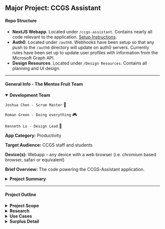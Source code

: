 ## Major Project: CCGS Assistant

#### Repo Structure
- **NextJS Webapp**. Located under ```/ccgs-assistant```. Contains nearly all code relevant to the application. [Setup Instructions](https://github.com/christ-church-grammar-school/major-project-mentos-fruit/tree/master/ccgs-assistant).
- **Auth0**. Located under ```/auth0```. Webhooks have been setup so that any push to the ```/auth0``` directory will update on auth0 servers. Currently rules have been set up to update user profiles with information from the Microsoft Graph API. 
- **Design Resources**. Located under ```/Design Resources```. Contains all planning and UI design.

---

#### General Info - The Mentos Fruit Team

<details open>
<summary><b>Development Team</b></summary>

```Joshua Chen - Scrum Master``` :penguin:

```Roman Green - Doing everything``` :video_game:

```Kenneth Lo - Design Lead``` :penguin:
</details>

**App Category:** Productivity

**Target Audience:** CCGS staff and students

**Device(s):** Webapp – any device with a web browser (i.e. chromium based browser, safari or equivalent)

**Brief Overview:** The code powering the CCGS-Assistant application.

<details>
<summary><b>Project Summary</b></summary>


The main objective of this app is to provide   and easy-to-use voting system, specific to Christ Church Grammar School, that implements preferential voting. This would allow voters, including both students and staff, to automatically vote for the groups they are part of, including school, house, and boarding prefects.

As a secondary objective, the app will also serve as a student/teacher app, which allows students/teachers to easily set homework/assessment reminders, view their timetable and add events to a calendar. During the voting period of the year, an extra button will be temporarily available, allowing users to vote for prefects. The voting section will also be available as a separate web app , allowing students and staff to vote on either app.

The voting-only app is prioritised over the remaining aspects of the student/teacher app , as the current paper voting system is inefficient and outdated. Timetables, calendars and reminder apps exist; however, our app aims to combine this into a single app, specific to CCGS (e.g. automatically shows the user’s timetable on Nexus). Note that the features of the student/teacher app will therefore be classified as desirable, as this app will only be implemented once the voting-only app is completed.

Research and  Development Required:

    ReactJS, preferential voting system, databases

</details>

---

#### Project Outline

<details>
<summary><b>Project Scope</b></summary>

The main problems our app combats are:
* The lack of an efficient, electronic, automatic voting system within the school.
* The lack of an electronic journal system, allowing students and teachers to record.

Our app will provide these services to **CCGS staff and students** , integrating both features into a single handy webapp. Furthermore, the voting system will also be available as a separate web app, for easier access.

</details>

<details>
<summary><b>Research</b></summary>

Our group conducted an interview with Mr Taylor, the ICT services co-ordinator. Notably, he mentioned that:

- The current problem with using a service such as Microsoft Forms is that the voter is able to put in a preference for one candidate more than once; I.e. Preference 1, 2, 3 = _Candidate A_.
- Currently, the school does not use an in-house solution.
    - Alternatives seem expensive.
- It is a preferential voting system, meaning that the person with the most amount of votes may not necessarily win.

We also interviewed Stanton-Cook, who facilitates voting at CCGS. Through this interview, we were given a list of aspects which our app needed to take into account. This includes:

- Our app should allow users to vote for their school, house and boarding prefects, depending on their house and whether they are a boarding prefect.
- All students have an equal voting power. Teachers have a voting power three times that of students.
- Student votes should be separated for each year group, and between students and staff. This is because:
    - In the past, some year groups have made a collaborative decision to vote for an unpopular candidate, and thus, this may not be reflective of strong candidates. 
    - Year 7s voting for Year 11s also provide useful information given that some of the Year 11s were Peer Support Leaders in their respective houses.
- Data should exported to a XLSX or CSV file to double-check candidates as above.
- When voting, a user should be able to see each candidate’s name, image and short biography. This is important as some students/staff may recognise peoples’ faces but not names.
- Candidates should be presented to each user randomly to avoid bias from ‘donkey votes’.
- Student data (e.g. year group, house, whether they are a boarding student) can be obtained from a database created by Mr Masetti, but not directly obtained from Synergetic databases.

Our group also conducted an interview with Mr Arthur. This includes:

- Using the OAuth2 token flow for authentication.

</details>

<details>
<summary><b>Use Cases</b></summary>

Clearly, the voting section will be used for determining school, house, and boarding prefects. However, the app may also be able to be tweaked to work for club committees, given that they also use a preferential voting system. Students/staff would need to be part of a club on Nexus for this to work.

The student/teacher app will be used on a daily basis, primarily to check the timetable, set homework / tests / deadlines / event reminders. Teachers can also use this app to remind them tasks such as marking tests, planning lessons and attending meetings.

</details>

<details>
<summary><b>Surplus Detail</b></summary>

**Functional Requirements**

```
Feature Description
[Be brief]
```
```
Research Needed & Why
[What you will you need to learn to implement each feature]
Authenticate user Check if user’s email and password are valid CCGS email accounts
```
- Need to research email validation / Outlook Mail API / Microsoft
    Graph API
Retrieve information about
user

```
Check details such as whether they are a student/staff, year group,
house, if they are a boarding student, etc.
```
- Need to research how to retrieve information from local school
    database or the Microsoft GRAPH API (Office 365 Users, Groups
    and Organisation data).
This is needed so that:
- The program can check which votes the user needs to cast, based
on their house and whether they are a boarding student/teacher
- Results can be grouped based on year level, etc. (necessary to
check that the results are fair)
- Teacher votes are separated from student votes.
- Automated tallying can occur.
User preferential voting.
(i.e., choose up to six
candidates in an order)
- Creating custom ReactJS forms.


```
Preferential vote result
tallying
```
- Automated tallying, taking into consideration voting power of
    students/staff
- Export data as xlsx or csv.

Scheduling voting sessions (^) • How to only allow votes during set timeframes.

- How to differentiate updating past voting data or creating new data.

**Non-Functional Requirements**

```
Feature Description
[Be brief]
```
```
Research Needed
[What you will you need to learn to implement each feature]
Allows user to select less
than six options
```
- Creating custom ReactJS forms.

```
Voting dashboard • Shows the votes which the user has yet to cast
```
- Need to store whether a user has completed a certain vote
Custom graphics • Creating nice art in Adobe Illustrator.

**Desirable Requirements**

(Keep in mind that all aspects of the student/teacher app are classified as desirable, as they will only be
implemented when the voting app is completed.)

```
Feature Description
[Be brief]
```
```
Research Needed
[What you will you need to learn to implement each feature]
```
Setup student/teacher app (^) • Design – placing all elements in a concise, easy-to-use manner.

- Linking pages.
Display user’s timetable
automatically
- Nexus web scraping or school database access.
- Caching responses in the event Nexus goes down. (Like normal).

Tasks/Diary (^) • Storing user data in a custom database.

- Server – User communication.
- Scheduling emails as reminders.
Campus map • Blender & ThreeJS: modelling the school, and drawing it in 3D
- If possible, obtain user’s location to show their location on the map
Settings • Allow user to select certain settings, such as theme and notifications

### Design Considerations

#### [User interface – how will users interact with your app? Touch screen/use of buttons/keyboard etc]

```
Technical requirements
```
```
Requirement Information
[Input/output requirements –
what information will need
be needed]
```
- User information will be required
    o A personalised dashboard for every student/staff member that
       uses it
    o The timetable for every user
    o Tasks that are added to the diary (to be synced across devices)
    o Calendar entries are retrieved from our database (synced across
       devices)
**[Hardware requirements –
minimum device**
- Client side
o Any device that has a web browser (i.e. chromium-based


**specifications, other
infrastructure required]**

```
browser, safari or equivalent)
```
- Server side
    o A virtual machine with networking capabilities
    o Has access to existing infrastructure for client information
**[Development requirements
- software/hardware
required for development,
infrastructure for testing]**
- Hardware/Software required for development/testing purposes
o A laptop or desktop running Windows or macOS
o A device without restrictions when starting the react app
o A device that can quickly deploy/run the react app
**[User Input Methods** • Optimised for web inputs
o I.e. Touch, cursor, keyboard

```
Development constraints
```
**Requirement Information
[Skills required]** • A solid understanding in the foundations of web development
o Understanding in ReactJS, HTML, JavaScript, CSS and JSX.
o Understanding in ExpressJS, API development, server
scheduling and database management.
o OAuth 2 (Microsoft single-sign-in)
**[Resourcing – what do you
need to do the
development]**

- Information that is provided by past and future interviewees
    regarding app functionality
       o I.e. How the voting system should work
       o What functions must it do
       o Etc.
- Access to online resources/documentation for development
- A thorough understanding of the schools infrastructure regarding
    student management.
**[Access to required
information]
[Infrastructure
requirements – eg access
to servers, use of location
services]**
- Access to the synergetic database for certain user data
o Retrieving user timetables associated with the account
o User data such as profile images
- Access to our own database for other user data
o Diary information
- Access to Microsoft Azure for calendar syncing with email
**[Ethical/legal issues – eg
storage of personal
information]**

**[Possible Issues]**

- Issues with user information being stored in a database
    o Students/staff may be sceptical of the application since they
       would be required to upload data such as diary entries for
       tasks
    o Possible security risk of data being leaked
- Accessing user data from the synergetic database may pose as a
    risk
       o Information may be leaked from copying or deleted
       o May breach privacy/data protection act

### Detailed Description

```
{Exactly what does the program do and what happens in different parts of the program.] [Screen by
screen description of what is going to happen at each stage of the program. This
should also include what will happen when particular buttons are pressed or an error occurs (e.g. suer
enters incorrect password)]
```
```
The purpose of the program is to implement an integrated voting solution within the student/staff
assistant app. The program will be split up into the following components:
```
**UI Screen/Section Description**


**Login** Sign in will be handled with Microsoft’s single sign on system, meaning that once
they have signed in via Microsoft on another application using this system, they will
stay logged in on our app.

**Dashboard** The dashboard will feature a screen that will display important information for the
user, such as that day’s timetable and tasks/assessments that are due. Other
information such as the daily bulletin or notices will also be displayed.

**Diary** The diary will allow the user to input tasks/assessments that will be saved and
synced across their devices. It will also display the upcoming tasks/assessments that
have been added and will be displayed in a list format.

**Timetable** The timetable will retrieve the user’s timetable from the school’s synergetic
database (or via web scraping) and display it. This will continue to function in the
unlikely event of nexus being not operational, so that students/staff can still see
what classes they have.

**Campus Map** The campus map will provide an interactive 3D map of the school, so that the user
can locate their classrooms with ease.

**School
information**

This tab will provide a page with links to documents such as the school’s code of
conduct, school hymn, uniform expectations, etc. Each document will be opened
and displayed as a pdf in a new tab.

**Voting system** This tab will open the homepage of our voting system. This will show information on
why and how to vote using this solution. It will also show the current votes that the
user has yet to cast, and clicking on these will lead the user to the voting page where
they can select candidates.

**Options** The options page will display the settings that can be changed for the user. This may
include the ability to:

1. Change the theme
2. Turn on notifications (system or email) for upcoming tasks/assessments

**Login** The application should use Microsoft single sign in. If the user is logged out they will
be greeted by the familiar Microsoft sign in website.

```
If an error occurs in the application, it will display a prompt to the user containing information on steps to
resolve the issue.
```
```
We will also attempt to implement automatic error logging on both server and client devices.
```
### UI Design

```
Will use elements of Microsoft fluent design accompanied by a flat material style. We will also adopt a
light blue colour scheme with additional use of gradients.
```
```
Primary fonts to be used are:
```
- Bahnschrift
- Futura
We have also redesigned the CCGS logo to fit in with our colour scheme.

```
The mockups are available below.
Please see wireframe sketches in onenote.
```





### Milestones

**Task Estimated Completion Time**
Understand school infrastructure

- How does CCGS store all its data?
- Which data would we get access to?
- Which online services does CCGS use?
- Do those services have an API?

```
2 Weeks.
```
Create server infrastructure

- Should be able to pull all necessary data.
- Should have automatic scheduling.
- Should have full error logging.
- Expose API endpoints for ReactJS application.

```
5 Weeks.
```

Complete ReactJS Preferential Voting UI

- Should separate nominees into categories based on their
    potential positions.
- Should clearly illustrate to the user how voting will work.
- Votes should be able to be updated after initial selection and
    before the scheduled voting period ends.

```
2 Weeks.
```
Complete ReactJS Fake Nexus UI

- Dashboard (Show upcoming diary tasks, todays classes and
    important notices)
- Classes (Scraped probably from Nexus)
- Diary (Tasks will be stored on local school servers)
- Campus Map (School will be modelled in Blender and rendered on
    user devices using Three.JS)
- Settings (Assorted settings like font, email reminders, etc.)
- Prefect Voting tab that will open a minimised version of the
    above.

```
4 Weeks.
```

Original Mock-ups (In no particular order) (old)


These were some exploratory designs that the team had put together, in order to experiment with colours and scale.


</details>

